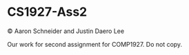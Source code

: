 # CS1927-Ass2
©️ Aaron Schneider and Justin Daero Lee

Our work for second assignment for COMP1927.
Do not copy.
